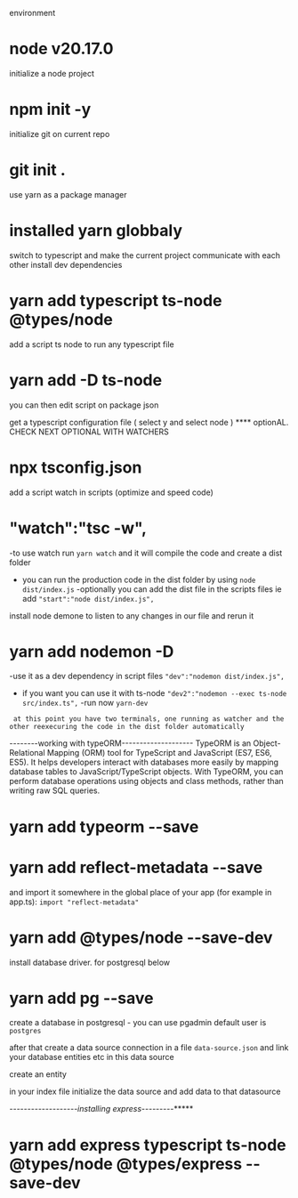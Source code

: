 environment
# node v20.17.0
initialize a node project
# npm init -y  

initialize git on current repo
# git init .

use yarn as a package manager
# installed yarn globbaly 

switch to typescript and make the current project communicate with each other
install dev dependencies
# yarn add typescript ts-node @types/node

add a script ts node to run any typescript file
# yarn add -D ts-node
you can then edit script on package json

get a typescript configuration file ( select y and select node ) **** optionAL. CHECK NEXT OPTIONAL WITH WATCHERS
# npx tsconfig.json

add a script watch in scripts (optimize and speed code)
# "watch":"tsc -w",
  -to use watch run `yarn watch` and it will compile the code and create a dist folder
  - you can run the production code in the dist folder by using `node dist/index.js`
  -optionally you can add the dist file in the scripts files ie add ` "start":"node dist/index.js", `

install node demone to listen to any changes in our file and rerun it
# yarn add nodemon -D
 -use it as a dev dependency in script files ` "dev":"nodemon dist/index.js", `
 - if you want you can use it with ts-node ` "dev2":"nodemon --exec ts-node src/index.ts", `
 -run now `yarn-dev`

 ` at this point you have two terminals, one running as watcher and the other reexecuring the code in the dist folder automatically`

 --------working with typeORM--------------------
 TypeORM is an Object-Relational Mapping (ORM) tool for TypeScript and JavaScript (ES7, ES6, ES5). It helps developers interact with databases more easily by mapping database tables to JavaScript/TypeScript objects. With TypeORM, you can perform database operations using objects and class methods, rather than writing raw SQL queries.

# yarn add typeorm --save
# yarn add reflect-metadata --save
and import it somewhere in the global place of your app (for example in app.ts): ` import "reflect-metadata" `
# yarn add @types/node --save-dev
install database driver. for postgresql below
# yarn add pg --save

create a database in postgresql - you can use pgadmin default user is `postgres`

after that create a data source connection in a file `data-source.json` and link your database entities etc in this data source

create an entity


in your index file initialize the data source and add data to that datasource

*-------------------installing express---------******
# yarn add express typescript ts-node @types/node @types/express --save-dev